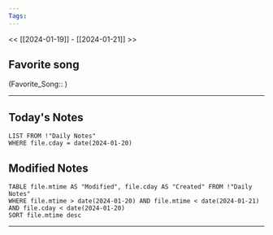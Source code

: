 ```yaml
---
Tags:
---
```

<< [[2024-01-19]] - [[2024-01-21]] >>
## Favorite song
(Favorite_Song:: )

___
## Today's Notes
```dataview
LIST FROM !"Daily Notes"
WHERE file.cday = date(2024-01-20)
```
## Modified Notes
```dataview
TABLE file.mtime AS "Modified", file.cday AS "Created" FROM !"Daily Notes" 
WHERE file.mtime > date(2024-01-20) AND file.mtime < date(2024-01-21) AND file.cday < date(2024-01-20)
SORT file.mtime desc
```
___
